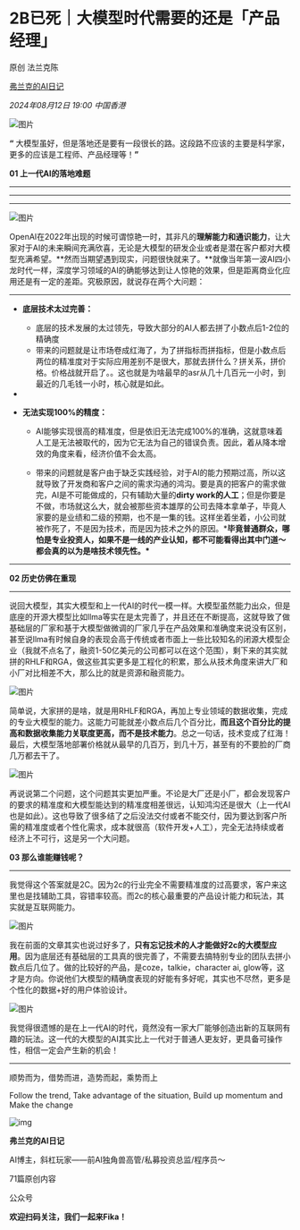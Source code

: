 # 2B已死｜大模型时代需要的还是「产品经理」

原创 法兰克陈 

[弗兰克的AI日记](javascript:void(0);)

 *2024年08月12日 19:00* *中国香港*

![图片](./2B%E5%B7%B2%E6%AD%BB%EF%BD%9C%E5%A4%A7%E6%A8%A1%E5%9E%8B%E6%97%B6%E4%BB%A3%E9%9C%80%E8%A6%81%E7%9A%84%E8%BF%98%E6%98%AF%E3%80%8C%E4%BA%A7%E5%93%81%E7%BB%8F%E7%90%86%E3%80%8D.assets/640-20250503223650175)



**“** 大模型虽好，但是落地还是要有一段很长的路。这段路不应该的主要是科学家，更多的应该是工程师、产品经理等！**”**





**01 上一代AI的落地难题**

------



------

------

![图片](./2B%E5%B7%B2%E6%AD%BB%EF%BD%9C%E5%A4%A7%E6%A8%A1%E5%9E%8B%E6%97%B6%E4%BB%A3%E9%9C%80%E8%A6%81%E7%9A%84%E8%BF%98%E6%98%AF%E3%80%8C%E4%BA%A7%E5%93%81%E7%BB%8F%E7%90%86%E3%80%8D.assets/640-20250503223650187)



OpenAI在2022年出现的时候可谓惊艳一时，其非凡的**理解能力和通识能力**，让大家对于AI的未来瞬间充满欣喜，无论是大模型的研发企业或者是潜在客户都对大模型充满希望。**然而当期望遇到现实，问题很快就来了。**就像当年第一波AI四小龙时代一样，深度学习领域的AI的确能够达到让人惊艳的效果，但是距离商业化应用还是有一定的差距。究极原因，就说存在两个大问题：



------



- **底层技术太过完善：**

	- 底层的技术发展的太过领先，导致大部分的AI人都去拼了小数点后1-2位的精确度
	- 带来的问题就是让市场卷成红海了，为了拼指标而拼指标，但是小数点后两位的精准度对于实际应用差别不是很大，那就去拼什么？拼关系，拼价格。价格战就开启了。。这也就是为啥最早的asr从几十几百元一小时，到最近的几毛钱一小时，核心就是如此。

- 

- **无法实现100%的精度：**

	- AI能够实现很高的精准度，但是依旧无法完成100%的准确，这就意味着人工是无法被取代的，因为它无法为自己的错误负责。因此，着从降本增效的角度来看，经济价值不会太高。

	- 带来的问题就是客户由于缺乏实践经验，对于AI的能力预期过高，所以这就导致了开发商和客户之间的需求沟通的鸿沟。要是真的把客户的需求做完，AI是不可能做成的，只有辅助大量的**dirty work的人工**；但是你要是不做，市场就这么大，就会被那些资本雄厚的公司去降本拿单子，毕竟人家要的是业绩和二级的预期，也不是一集的钱。这样坐着坐着，小公司就被作死了，不是因为技术，而是因为技术之外的原因。***毕竟普通群众，哪怕是专业投资人，如果不是一线的产业认知，都不可能看得出其中门道～都会真的以为是啥技术领先性。\***

		

------







**02 历史仿佛在重现**

------



说回大模型，其实大模型和上一代AI的时代一模一样。大模型虽然能力出众，但是底座的开源大模型比如llma等实在是太完善了，并且还在不断提高，这就导致了做基础层的厂家和基于大模型做微调的厂家几乎在产品效果和准确度来说没有区别，甚至说llma有时候自身的表现会高于传统或者市面上一些比较知名的闭源大模型企业（我就不点名了，融资1-50亿美元的公司都可以在这个范围），剩下来的其实就拼的RHLF和RGA，做这些其实更多是工程化的积累，那么从技术角度来讲大厂和小厂对比相差不大，那么比的就是资源和融资能力。



![图片](./2B%E5%B7%B2%E6%AD%BB%EF%BD%9C%E5%A4%A7%E6%A8%A1%E5%9E%8B%E6%97%B6%E4%BB%A3%E9%9C%80%E8%A6%81%E7%9A%84%E8%BF%98%E6%98%AF%E3%80%8C%E4%BA%A7%E5%93%81%E7%BB%8F%E7%90%86%E3%80%8D.assets/640-20250503223650192)



简单说，大家拼的是啥，就是用RHLF和RGA，再加上专业领域的数据收集，完成的专业大模型的能力。这能力可能就差小数点后几个百分比，**而且这个百分比的提高和数据收集能力关联度更高，而不是技术能力**。总之一句话，技术变成了红海！最后，大模型落地部署价格就从最早的几百万，到几十万，甚至有的不要脸的厂商几万都去干了。 



![图片](./2B%E5%B7%B2%E6%AD%BB%EF%BD%9C%E5%A4%A7%E6%A8%A1%E5%9E%8B%E6%97%B6%E4%BB%A3%E9%9C%80%E8%A6%81%E7%9A%84%E8%BF%98%E6%98%AF%E3%80%8C%E4%BA%A7%E5%93%81%E7%BB%8F%E7%90%86%E3%80%8D.assets/640-20250503223650274)



再说说第二个问题，这个问题其实更加严重。不论是大厂还是小厂，都会发现客户的要求的精准度和大模型能达到的精准度相差很远，认知鸿沟还是很大（上一代AI也是如此）。这也导致了很多结了之后没法交付或者不能交付，因为要达到客户所需的精准度或者个性化需求，成本就很高（软件开发+人工），完全无法持续或者经济上不可行，这是另一个大问题。







**03 那么谁能赚钱呢？**

------



我觉得这个答案就是2C。因为2c的行业完全不需要精准度的过高要求，客户来这里也是找辅助工具，容错率较高。而2c的核心最重要的产品设计能力和玩法，其实就是互联网能力。



![图片](./2B%E5%B7%B2%E6%AD%BB%EF%BD%9C%E5%A4%A7%E6%A8%A1%E5%9E%8B%E6%97%B6%E4%BB%A3%E9%9C%80%E8%A6%81%E7%9A%84%E8%BF%98%E6%98%AF%E3%80%8C%E4%BA%A7%E5%93%81%E7%BB%8F%E7%90%86%E3%80%8D.assets/640-20250503223650225)



我在前面的文章其实也说过好多了，**只有忘记技术的人才能做好2c的大模型应用**。因为底层还有基础层的工具真的很完善了，不需要去搞特别专业的团队去拼小数点后几位了。做的比较好的产品，是coze，talkie，character ai, glow等，这才是方向。你说他们大模型的精确度表现的好能有多好呢，其实也不尽然，更多是个性化的数据+好的用户体验设计。



![图片](./2B%E5%B7%B2%E6%AD%BB%EF%BD%9C%E5%A4%A7%E6%A8%A1%E5%9E%8B%E6%97%B6%E4%BB%A3%E9%9C%80%E8%A6%81%E7%9A%84%E8%BF%98%E6%98%AF%E3%80%8C%E4%BA%A7%E5%93%81%E7%BB%8F%E7%90%86%E3%80%8D.assets/640-20250503223650205)



我觉得很遗憾的是在上一代AI的时代，竟然没有一家大厂能够创造出新的互联网有趣的玩法。这一代的大模型的AI其实比上一代对于普通人更友好，更具备可操作性，相信一定会产生新的机会！

  



------

顺势而为，借势而进，造势而起，乘势而上

Follow the trend, Take advantage of the situation, Build up momentum and Make the change



![img](./2B%E5%B7%B2%E6%AD%BB%EF%BD%9C%E5%A4%A7%E6%A8%A1%E5%9E%8B%E6%97%B6%E4%BB%A3%E9%9C%80%E8%A6%81%E7%9A%84%E8%BF%98%E6%98%AF%E3%80%8C%E4%BA%A7%E5%93%81%E7%BB%8F%E7%90%86%E3%80%8D.assets/300-20250503223650055.png)

**弗兰克的AI日记**

AI博主，斜杠玩家——前AI独角兽高管/私募投资总监/程序员～

71篇原创内容



公众号



**欢迎扫码关注，我们一起来Fika！**